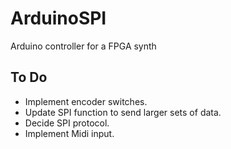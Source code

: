 # ArduinoSPI
Arduino controller for a FPGA synth

## To Do
- Implement encoder switches.
- Update SPI function to send larger sets of data.
- Decide SPI protocol.
- Implement Midi input.
